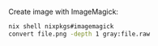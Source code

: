 Create image with ImageMagick:

```bash
nix shell nixpkgs#imagemagick
convert file.png -depth 1 gray:file.raw
```
